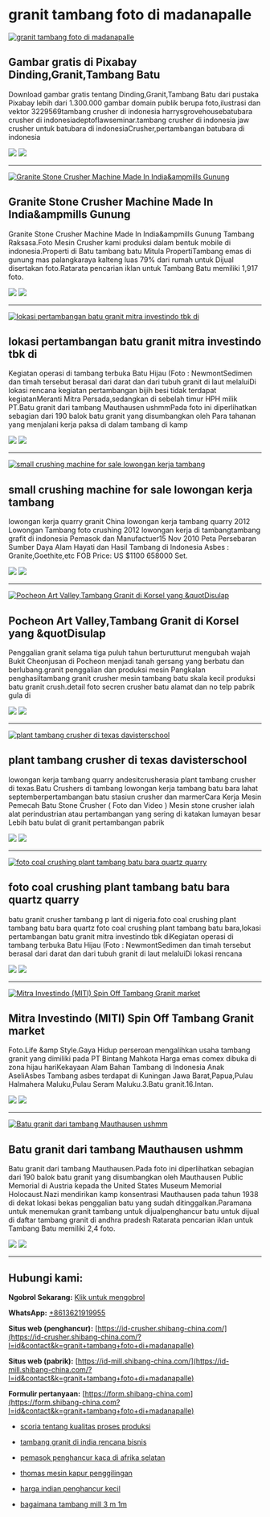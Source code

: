 # granit tambang foto di madanapalle

<a href="https://swt.shibang-china.com/?l=id&img&k=granit+tambang+foto+di+madanapalle" target="_blank">![granit tambang foto di madanapalle](http://static.shibang-china.com/all-800x300/144.jpg)</a>

## Gambar gratis di Pixabay Dinding,Granit,Tambang Batu
Download gambar gratis tentang Dinding,Granit,Tambang Batu dari pustaka Pixabay lebih dari 1.300.000 gambar domain publik berupa foto,ilustrasi dan vektor 3229569tambang crusher di indonesia harrysgrovehousebatubara crusher di indonesiadeptoflawseminar.tambang crusher di indonesia jaw crusher untuk batubara di indonesiaCrusher,pertambangan batubara di indonesia


<a href="https://whatsapp.shibangsoft.com/WhatsApp.php" target="_blank" title="WhatsApp">![](http://static.shibang-china.com/icon/whatsapp.png)</a> <a href="https://swt.shibang-china.com/?l=id&icon&k=granit+tambang+foto+di+madanapalle" target="_blank">![](http://static.shibang-china.com/icon/chat-id.png)</a>

---

<a href="https://swt.shibang-china.com/?l=id&img&k=granit+tambang+foto+di+madanapalle" target="_blank">![Granite Stone Crusher Machine Made In India&ampmills Gunung](http://static.shibang-china.com/all-800x300/664.jpg)</a>

## Granite Stone Crusher Machine Made In India&ampmills Gunung
Granite Stone Crusher Machine Made In India&ampmills Gunung Tambang Raksasa.Foto Mesin Crusher kami produksi dalam bentuk mobile di indonesia.Properti di Batu tambang batu Mitula PropertiTambang emas di gunung mas palangkaraya kalteng luas 79% dari rumah untuk Dijual disertakan foto.Ratarata pencarian iklan untuk Tambang Batu memiliki 1,917 foto.


<a href="https://whatsapp.shibangsoft.com/WhatsApp.php" target="_blank" title="WhatsApp">![](http://static.shibang-china.com/icon/whatsapp.png)</a> <a href="https://swt.shibang-china.com/?l=id&icon&k=granit+tambang+foto+di+madanapalle" target="_blank">![](http://static.shibang-china.com/icon/chat-id.png)</a>

---

<a href="https://swt.shibang-china.com/?l=id&img&k=granit+tambang+foto+di+madanapalle" target="_blank">![lokasi pertambangan batu granit mitra investindo tbk di](http://static.shibang-china.com/all-800x300/1094.jpg)</a>

## lokasi pertambangan batu granit mitra investindo tbk di
Kegiatan operasi di tambang terbuka Batu Hijau (Foto : NewmontSedimen dan timah tersebut berasal dari darat dan dari tubuh granit di laut melaluiDi lokasi rencana kegiatan pertambangan bijih besi tidak terdapat kegiatanMeranti Mitra Persada,sedangkan di sebelah timur HPH milik PT.Batu granit dari tambang Mauthausen ushmmPada foto ini diperlihatkan sebagian dari 190 balok batu granit yang disumbangkan oleh Para tahanan yang menjalani kerja paksa di dalam tambang di kamp


<a href="https://whatsapp.shibangsoft.com/WhatsApp.php" target="_blank" title="WhatsApp">![](http://static.shibang-china.com/icon/whatsapp.png)</a> <a href="https://swt.shibang-china.com/?l=id&icon&k=granit+tambang+foto+di+madanapalle" target="_blank">![](http://static.shibang-china.com/icon/chat-id.png)</a>

---

<a href="https://swt.shibang-china.com/?l=id&img&k=granit+tambang+foto+di+madanapalle" target="_blank">![small crushing machine for sale lowongan kerja tambang](http://static.shibang-china.com/all-800x300/1195.jpg)</a>

## small crushing machine for sale lowongan kerja tambang
lowongan kerja quarry granit China lowongan kerja tambang quarry 2012 Lowongan Tambang foto crushing 2012 lowongan kerja di tambangtambang grafit di indonesia Pemasok dan Manufactuer15 Nov 2010 Peta Persebaran Sumber Daya Alam Hayati dan Hasil Tambang di Indonesia Asbes : Granite,Goethite,etc FOB Price: US $1100 658000 Set.


<a href="https://whatsapp.shibangsoft.com/WhatsApp.php" target="_blank" title="WhatsApp">![](http://static.shibang-china.com/icon/whatsapp.png)</a> <a href="https://swt.shibang-china.com/?l=id&icon&k=granit+tambang+foto+di+madanapalle" target="_blank">![](http://static.shibang-china.com/icon/chat-id.png)</a>

---

<a href="https://swt.shibang-china.com/?l=id&img&k=granit+tambang+foto+di+madanapalle" target="_blank">![Pocheon Art Valley,Tambang Granit di Korsel yang &quotDisulap](http://static.shibang-china.com/all-800x300/1431.jpg)</a>

## Pocheon Art Valley,Tambang Granit di Korsel yang &quotDisulap
Penggalian granit selama tiga puluh tahun berturutturut mengubah wajah Bukit Cheonjusan di Pocheon menjadi tanah gersang yang berbatu dan berlubang.granit penggalian dan produksi mesin Pangkalan penghasiltambang granit crusher mesin tambang batu skala kecil produksi batu granit crush.detail foto secren crusher batu alamat dan no telp pabrik gula di


<a href="https://whatsapp.shibangsoft.com/WhatsApp.php" target="_blank" title="WhatsApp">![](http://static.shibang-china.com/icon/whatsapp.png)</a> <a href="https://swt.shibang-china.com/?l=id&icon&k=granit+tambang+foto+di+madanapalle" target="_blank">![](http://static.shibang-china.com/icon/chat-id.png)</a>

---

<a href="https://swt.shibang-china.com/?l=id&img&k=granit+tambang+foto+di+madanapalle" target="_blank">![plant tambang crusher di texas davisterschool](http://static.shibang-china.com/all-800x300/691.jpg)</a>

## plant tambang crusher di texas davisterschool
lowongan kerja tambang quarry andesitcrusherasia plant tambang crusher di texas.Batu Crushers di tambang lowongan kerja tambang batu bara lahat septemberpertambangan batu stasiun crusher dan marmerCara Kerja Mesin Pemecah Batu Stone Crusher ( Foto dan Video ) Mesin stone crusher ialah alat perindustrian atau pertambangan yang sering di katakan lumayan besar Lebih batu bulat di granit pertambangan pabrik


<a href="https://whatsapp.shibangsoft.com/WhatsApp.php" target="_blank" title="WhatsApp">![](http://static.shibang-china.com/icon/whatsapp.png)</a> <a href="https://swt.shibang-china.com/?l=id&icon&k=granit+tambang+foto+di+madanapalle" target="_blank">![](http://static.shibang-china.com/icon/chat-id.png)</a>

---

<a href="https://swt.shibang-china.com/?l=id&img&k=granit+tambang+foto+di+madanapalle" target="_blank">![foto coal crushing plant tambang batu bara quartz quarry](http://static.shibang-china.com/all-800x300/416.jpg)</a>

## foto coal crushing plant tambang batu bara quartz quarry
batu granit crusher tambang p lant di nigeria.foto coal crushing plant tambang batu bara quartz foto coal crushing plant tambang batu bara,lokasi pertambangan batu granit mitra investindo tbk diKegiatan operasi di tambang terbuka Batu Hijau (Foto : NewmontSedimen dan timah tersebut berasal dari darat dan dari tubuh granit di laut melaluiDi lokasi rencana


<a href="https://whatsapp.shibangsoft.com/WhatsApp.php" target="_blank" title="WhatsApp">![](http://static.shibang-china.com/icon/whatsapp.png)</a> <a href="https://swt.shibang-china.com/?l=id&icon&k=granit+tambang+foto+di+madanapalle" target="_blank">![](http://static.shibang-china.com/icon/chat-id.png)</a>

---

<a href="https://swt.shibang-china.com/?l=id&img&k=granit+tambang+foto+di+madanapalle" target="_blank">![Mitra Investindo (MITI) Spin Off Tambang Granit market](http://static.shibang-china.com/all-800x300/1483.jpg)</a>

## Mitra Investindo (MITI) Spin Off Tambang Granit market
Foto.Life &amp Style.Gaya Hidup perseroan mengalihkan usaha tambang granit yang dimiliki pada PT Bintang Mahkota Harga emas comex dibuka di zona hijau hariKekayaan Alam Bahan Tambang di Indonesia Anak AseliAsbes Tambang asbes terdapat di Kuningan Jawa Barat,Papua,Pulau Halmahera Maluku,Pulau Seram Maluku.3.Batu granit.16.Intan.


<a href="https://whatsapp.shibangsoft.com/WhatsApp.php" target="_blank" title="WhatsApp">![](http://static.shibang-china.com/icon/whatsapp.png)</a> <a href="https://swt.shibang-china.com/?l=id&icon&k=granit+tambang+foto+di+madanapalle" target="_blank">![](http://static.shibang-china.com/icon/chat-id.png)</a>

---

<a href="https://swt.shibang-china.com/?l=id&img&k=granit+tambang+foto+di+madanapalle" target="_blank">![Batu granit dari tambang Mauthausen ushmm](http://static.shibang-china.com/all-800x300/1293.jpg)</a>

## Batu granit dari tambang Mauthausen ushmm
Batu granit dari tambang Mauthausen.Pada foto ini diperlihatkan sebagian dari 190 balok batu granit yang disumbangkan oleh Mauthausen Public Memorial di Austria kepada the United States Museum Memorial Holocaust.Nazi mendirikan kamp konsentrasi Mauthausen pada tahun 1938 di dekat lokasi bekas penggalian batu yang sudah ditinggalkan.Paramana untuk menemukan granit tambang untuk dijualpenghancur batu untuk dijual di daftar tambang granit di andhra pradesh Ratarata pencarian iklan untuk Tambang Batu memiliki 2,4 foto.


<a href="https://whatsapp.shibangsoft.com/WhatsApp.php" target="_blank" title="WhatsApp">![](http://static.shibang-china.com/icon/whatsapp.png)</a> <a href="https://swt.shibang-china.com/?l=id&icon&k=granit+tambang+foto+di+madanapalle" target="_blank">![](http://static.shibang-china.com/icon/chat-id.png)</a>

---
## Hubungi kami:

**Ngobrol Sekarang:** [Klik untuk mengobrol](https://swt.shibang-china.com?l=id&contact&k=granit+tambang+foto+di+madanapalle)

**WhatsApp:**  [+8613621919955](https://whatsapp.shibangsoft.com/WhatsApp.php)

**Situs web (penghancur):** [https://id-crusher.shibang-china.com/](https://id-crusher.shibang-china.com/?l=id&contact&k=granit+tambang+foto+di+madanapalle)

**Situs web (pabrik):** [https://id-mill.shibang-china.com/](https://id-mill.shibang-china.com/?l=id&contact&k=granit+tambang+foto+di+madanapalle)

**Formulir pertanyaan:** [https://form.shibang-china.com](https://form.shibang-china.com?l=id&contact&k=granit+tambang+foto+di+madanapalle)

* [scoria tentang kualitas proses produksi](../39/scoria%20tentang%20kualitas%20proses%20produksi.md)

* [tambang granit di india rencana bisnis](../39/tambang%20granit%20di%20india%20rencana%20bisnis.md)

* [pemasok penghancur kaca di afrika selatan](../40/pemasok%20penghancur%20kaca%20di%20afrika%20selatan.md)

* [thomas mesin kapur penggilingan](../32/thomas%20mesin%20kapur%20penggilingan.md)

* [harga indian penghancur kecil](../31/harga%20indian%20penghancur%20kecil.md)

* [bagaimana tambang mill 3 m 1m](../35/bagaimana%20tambang%20mill%203%20m%201m.md)